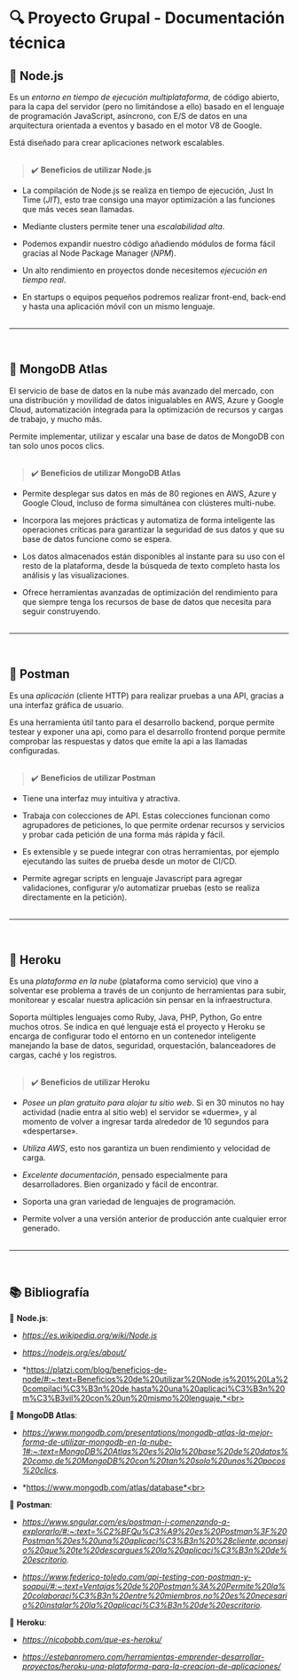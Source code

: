 # 🔍 Proyecto Grupal - Documentación técnica

## 📑 Node.js

Es un *entorno en tiempo de ejecución multiplataforma*, de código abierto, para la capa del servidor (pero no limitándose a ello) basado en el lenguaje de programación JavaScript, asíncrono, con E/S de datos en una arquitectura orientada a eventos y basado en el motor V8 de Google.

Está diseñado para crear aplicaciones network escalables.<br><br>


> ✔️ **Beneficios de utilizar Node.js**

- La compilación de Node.js se realiza en tiempo de ejecución, Just In Time (*JIT*), esto trae consigo una mayor optimización a las funciones que más veces sean llamadas.

- Mediante clusters permite tener una *escalabilidad alta*.

- Podemos expandir nuestro código añadiendo módulos de forma fácil gracias al Node Package Manager (*NPM*).

- Un alto rendimiento en proyectos donde necesitemos *ejecución en tiempo real*.

- En startups o equipos pequeños podremos realizar front-end, back-end y hasta una aplicación móvil con un mismo lenguaje.<br><br>

---
<br>

## 📑 MongoDB Atlas

El servicio de base de datos en la nube más avanzado del mercado, con una distribución y movilidad de datos inigualables en AWS, Azure y Google Cloud, automatización integrada para la optimización de recursos y cargas de trabajo, y mucho más.

Permite implementar, utilizar y escalar una base de datos de MongoDB con tan solo unos pocos clics.<br><br>


> ✔️ **Beneficios de utilizar MongoDB Atlas**

- Permite desplegar sus datos en más de 80 regiones en AWS, Azure y Google Cloud, incluso de forma simultánea con clústeres multi-nube.

- Incorpora las mejores prácticas y automatiza de forma inteligente las operaciones críticas para garantizar la seguridad de sus datos y que su base de datos funcione como se espera.

- Los datos almacenados están disponibles al instante para su uso con el resto de la plataforma, desde la búsqueda de texto completo hasta los análisis y las visualizaciones.

- Ofrece herramientas avanzadas de optimización del rendimiento para que siempre tenga los recursos de base de datos que necesita para seguir construyendo.<br><br>

---
<br>

## 📑 Postman

Es una *aplicación* (cliente HTTP) para realizar pruebas a una API, gracias a una interfaz gráfica de usuario.

Es una herramienta útil tanto para el desarrollo backend, porque permite testear y exponer una api, como para el desarrollo frontend porque permite comprobar las respuestas y datos que emite la api a las llamadas configuradas.<br><br>

> ✔️ **Beneficios de utilizar Postman**

- Tiene una interfaz muy intuitiva y atractiva.

- Trabaja con colecciones de API. Estas colecciones funcionan como agrupadores de peticiones, lo que permite ordenar recursos y servicios y probar cada petición de una forma más rápida y fácil.

- Es extensible y se puede integrar con otras herramientas, por ejemplo ejecutando las suites de prueba desde un motor de CI/CD.

- Permite agregar scripts en lenguaje Javascript para agregar validaciones, configurar y/o automatizar pruebas (esto se realiza directamente en la petición).<br><br>

---
<br>

## 📑 Heroku

Es una *plataforma en la nube* (plataforma como servicio) que vino a solventar ese problema a través de un conjunto de herramientas para subir, monitorear y escalar nuestra aplicación sin pensar en la infraestructura.

Soporta múltiples lenguajes como Ruby, Java, PHP, Python, Go entre muchos otros. Se indica en qué lenguaje está el proyecto y Heroku se encarga de configurar todo el entorno en un contenedor inteligente manejando la base de datos, seguridad, orquestación, balanceadores de cargas, caché y los registros.<br><br>

> ✔️ **Beneficios de utilizar Heroku**

- *Posee un plan gratuito para alojar tu sitio web*. Si en 30 minutos no hay actividad (nadie entra al sitio web) el servidor se «duerme», y al momento de volver a ingresar tarda alrededor de 10 segundos para «despertarse».

- *Utiliza AWS*, esto nos garantiza un buen rendimiento y velocidad de carga.

- *Excelente documentación*, pensado especialmente para desarrolladores. Bien organizado y fácil de encontrar.

- Soporta una gran variedad de lenguajes de programación.

- Permite volver a una versión anterior de producción ante cualquier error generado.<br><br>

---
<br>

## 📚 Bibliografía

🔗 **Node.js**:

- *https://es.wikipedia.org/wiki/Node.js*

- *https://nodejs.org/es/about/*

- *https://platzi.com/blog/beneficios-de-node/#:~:text=Beneficios%20de%20utilizar%20Node.js%201%20La%20compilaci%C3%B3n%20de,hasta%20una%20aplicaci%C3%B3n%20m%C3%B3vil%20con%20un%20mismo%20lenguaje.*<br><br>

🔗 **MongoDB Atlas**:

- *https://www.mongodb.com/presentations/mongodb-atlas-la-mejor-forma-de-utilizar-mongodb-en-la-nube-1#:~:text=MongoDB%20Atlas%20es%20la%20base%20de%20datos%20como,de%20MongoDB%20con%20tan%20solo%20unos%20pocos%20clics.*

- *https://www.mongodb.com/atlas/database*<br><br>

🔗 **Postman**:

- *https://www.sngular.com/es/postman-i-comenzando-a-explorarlo/#:~:text=%C2%BFQu%C3%A9%20es%20Postman%3F%20Postman%20es%20una%20aplicaci%C3%B3n%20%28cliente,aconsejo%20que%20te%20descargues%20la%20aplicaci%C3%B3n%20de%20escritorio.*

- *https://www.federico-toledo.com/api-testing-con-postman-y-soapui/#:~:text=Ventajas%20de%20Postman%3A%20Permite%20la%20colaboraci%C3%B3n%20entre%20miembros,no%20es%20necesario%20instalar%20la%20aplicaci%C3%B3n%20de%20escritorio.*

🔗 **Heroku**:

- *https://nicobobb.com/que-es-heroku/*

- *https://estebanromero.com/herramientas-emprender-desarrollar-proyectos/heroku-una-plataforma-para-la-creacion-de-aplicaciones/*

